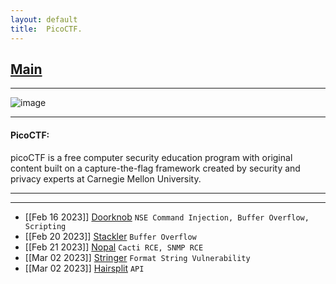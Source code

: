 ```yaml
---
layout: default
title:  PicoCTF.
---
```


<h2 class="menu-header" id="indexhtml"><a href="../../../index.html">Main</a></h2>
<hr>

![image](../images/Screenshot_2023-06-09_18-51-37.png)

* * *
<h4 class="menu-header" id="Picoctf">PicoCTF:</h4>
picoCTF is a free computer security education program with original content built on a capture-the-flag framework created by security and privacy experts at Carnegie Mellon University.
<hr>
<hr>

- [[Feb 16 2023]] [Doorknob](https://markuched13.github.io/posts/echoctf/doorknob.html) `NSE Command Injection, Buffer Overflow, Scripting`
- [[Feb 20 2023]] [Stackler](https://markuched13.github.io/posts/echoctf/stackler.html) `Buffer Overflow`
- [[Feb 21 2023]] [Nopal](https://markuched13.github.io/posts/echoctf/nopal.html) `Cacti RCE, SNMP RCE`
- [[Mar 02 2023]] [Stringer](https://markuched13.github.io/posts/echoctf/stringer.html) `Format String Vulnerability`
- [[Mar 02 2023]] [Hairsplit](https://github.com/markuched13/markuched13.github.io/blob/main/posts/echoctf/hairsplit.md) `API`
